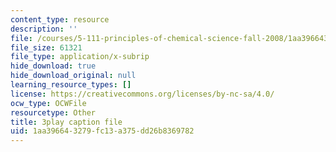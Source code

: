 ```yaml
---
content_type: resource
description: ''
file: /courses/5-111-principles-of-chemical-science-fall-2008/1aa396643279fc13a375dd26b8369782_XxvD0Yh9qCM.srt
file_size: 61321
file_type: application/x-subrip
hide_download: true
hide_download_original: null
learning_resource_types: []
license: https://creativecommons.org/licenses/by-nc-sa/4.0/
ocw_type: OCWFile
resourcetype: Other
title: 3play caption file
uid: 1aa39664-3279-fc13-a375-dd26b8369782
---
```

